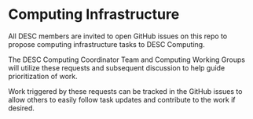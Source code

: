 # Computing Infrastructure

All DESC members are invited to open GitHub issues on this repo to propose 
computing infrastructure tasks to DESC Computing.  

The DESC Computing Coordinator Team and Computing Working Groups will utilize 
these requests and subsequent discussion to help guide prioritization of work.

Work triggered by these requests can be tracked in the GitHub issues to allow 
others to easily follow task updates and contribute to the work if desired.



